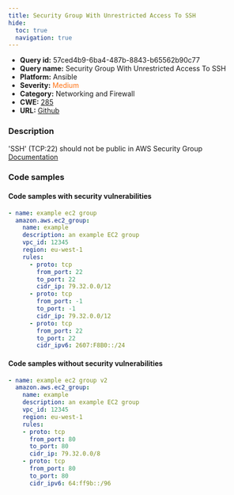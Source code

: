 ```yaml
---
title: Security Group With Unrestricted Access To SSH
hide:
  toc: true
  navigation: true
---
```


<style>
  .highlight .hll {
    background-color: #ff171742;
  }
  .md-content {
    max-width: 1100px;
    margin: 0 auto;
  }
</style>

-   **Query id:** 57ced4b9-6ba4-487b-8843-b65562b90c77
-   **Query name:** Security Group With Unrestricted Access To SSH
-   **Platform:** Ansible
-   **Severity:** <span style="color:#ff7213">Medium</span>
-   **Category:** Networking and Firewall
-   **CWE:** <a href="https://cwe.mitre.org/data/definitions/285.html" onclick="newWindowOpenerSafe(event, 'https://cwe.mitre.org/data/definitions/285.html')">285</a>
-   **URL:** [Github](https://github.com/Checkmarx/kics/tree/master/assets/queries/ansible/aws/security_group_with_unrestricted_access_to_ssh)

### Description
'SSH' (TCP:22) should not be public in AWS Security Group<br>
[Documentation](https://docs.ansible.com/ansible/latest/collections/amazon/aws/ec2_group_module.html)

### Code samples
#### Code samples with security vulnerabilities
```yaml title="Positive test num. 1 - yaml file" hl_lines="8 16 12"
- name: example ec2 group
  amazon.aws.ec2_group:
    name: example
    description: an example EC2 group
    vpc_id: 12345
    region: eu-west-1
    rules:
      - proto: tcp
        from_port: 22
        to_port: 22
        cidr_ip: 79.32.0.0/12
      - proto: tcp
        from_port: -1
        to_port: -1
        cidr_ip: 79.32.0.0/12
      - proto: tcp
        from_port: 22
        to_port: 22
        cidr_ipv6: 2607:F8B0::/24

```


#### Code samples without security vulnerabilities
```yaml title="Negative test num. 1 - yaml file"
- name: example ec2 group v2
  amazon.aws.ec2_group:
    name: example
    description: an example EC2 group
    vpc_id: 12345
    region: eu-west-1
    rules:
    - proto: tcp
      from_port: 80
      to_port: 80
      cidr_ip: 79.32.0.0/8
    - proto: tcp
      from_port: 80
      to_port: 80
      cidr_ipv6: 64:ff9b::/96

```
